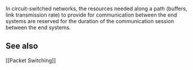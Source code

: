 In circuit-switched networks, the resources needed along a path (buffers, link
transmission rate) to provide for communication between the end systems are
reserved for the duration of the communication session between the end systems.


## See also
[[Packet Switching]]